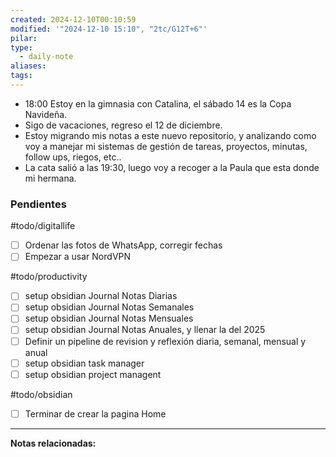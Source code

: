 ```yaml
---
created: 2024-12-10T00:10:59
modified: '"2024-12-10 15:10", "2tc/G12T+6"'
pilar: 
type:
  - daily-note
aliases: 
tags: 
---
```


- 18:00 Estoy en la gimnasia con Catalina, el sábado 14 es la Copa Navideña.
- Sigo de vacaciones, regreso el 12 de diciembre.
- Estoy migrando mis notas a este nuevo repositorio, y analizando como voy a manejar mi sistemas de gestión de tareas, proyectos, minutas, follow ups, riegos, etc..
- La cata salió a las 19:30, luego voy a recoger a la Paula que esta donde mi hermana. 

### Pendientes

#todo/digitallife
- [ ] Ordenar las fotos de WhatsApp, corregir fechas
- [ ] Empezar a usar NordVPN

#todo/productivity
- [ ] setup obsidian Journal Notas Diarias
- [ ] setup obsidian Journal Notas Semanales
- [ ] setup obsidian Journal Notas Mensuales
- [ ] setup obsidian Journal Notas Anuales, y llenar la del 2025
- [ ] Definir un pipeline de revision y reflexión diaria, semanal, mensual y anual
- [ ] setup obsidian task manager 
- [ ] setup obsidian project managent 

#todo/obsidian 
- [ ] Terminar de crear la pagina Home


---
**Notas relacionadas:**
